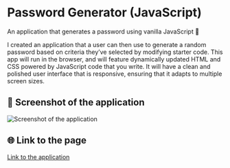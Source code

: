 # Password Generator (JavaScript)
An application that generates a password using vanilla JavaScript 💛

I created an application that a user can then use to generate a random password based on criteria they’ve selected by modifying starter code. This app will run in the browser, and will feature dynamically updated HTML and CSS powered by JavaScript code that you write. It will have a clean and polished user interface that is responsive, ensuring that it adapts to multiple screen sizes.

## 📸 Screenshot of the application
![Screenshot of the application](link)

## 🌐 Link to the page
[Link to the application](link)
